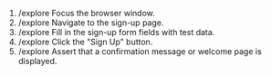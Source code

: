 1. /explore Focus the browser window.
2. /explore Navigate to the sign-up page.
3. /explore Fill in the sign-up form fields with test data.
4. /explore Click the "Sign Up" button.
5. /explore Assert that a confirmation message or welcome page is displayed.